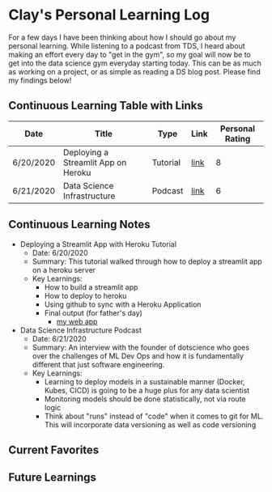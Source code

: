 # Clay's Personal Learning Log

For a few days I have been thinking about how I should go about my personal learning. While listening to a podcast from TDS, I heard about making an effort every day to "get in the gym", so my goal will now be to get into the data science gym everyday starting today. This can be as much as working on a project, or as simple as reading a DS blog post. Please find my findings below!

## Continuous Learning Table with Links

| Date | Title | Type | Link | Personal Rating |
|---------|-------|------|------|------|
| 6/20/2020 | Deploying a Streamlit App on Heroku | Tutorial | [link](https://gilberttanner.com/blog/deploying-your-streamlit-dashboard-with-heroku) | 8 |
| 6/21/2020 | Data Science Infrastructure | Podcast | [link](https://towardsdatascience.com/data-science-infrastructure-and-mlops-ba0da1c4d8b) | 6 |


## Continuous Learning Notes


* Deploying a Streamlit App with Heroku Tutorial
  * Date: 6/20/2020
  * Summary: This tutorial walked through how to deploy a streamlit app on a heroku server
  * Key Learnings:
    * How to build a streamlit app
    * How to deploy to heroku
    * Using github to sync with a Heroku Application
    * Final output (for father's day)
      * [my web app](https://enigmatic-springs-10364.herokuapp.com/)
* Data Science Infrastructure Podcast
  * Date: 6/21/2020
  * Summary: An interview with the founder of dotscience who goes over the challenges of ML Dev Ops and how it is fundamentally different that just software engineering.
  * Key Learnings:
    * Learning to deploy models in a sustainable manner (Docker, Kubes, CICD) is going to be a huge plus for any data scientist
    * Monitoring models should be done statistically, not via route logic
    * Think about "runs" instead of "code" when it comes to git for ML. This will incorporate data versioning as well as code versioning

## Current Favorites

## Future Learnings
